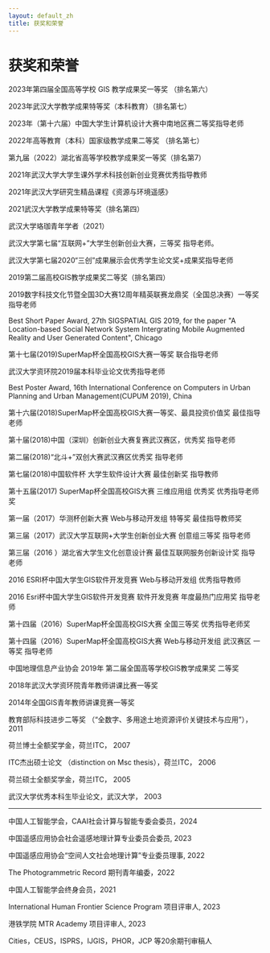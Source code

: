 ```yaml
---
layout: default_zh
title: 获奖和荣誉
---
```

# 获奖和荣誉

2023年第四届全国高等学校 GIS 教学成果奖一等奖 （排名第六） 

2023年武汉大学教学成果特等奖（本科教育）（排名第七） 

2023年（第十六届）中国大学生计算机设计大赛中南地区赛二等奖指导老师  

2022年高等教育（本科）国家级教学成果二等奖 （排名第七） 

第九届（2022）湖北省高等学校教学成果奖一等奖（排名第7）

2021年武汉大学大学生课外学术科技创新创业竞赛优秀指导教师  

2021年武汉大学研究生精品课程《资源与环境遥感》

2021武汉大学教学成果特等奖（排名第四）

武汉大学珞珈青年学者（2021）

武汉大学第七届“互联网+”大学生创新创业大赛，三等奖 指导老师。

武汉大学第七届2020“三创”成果展示会优秀学生论文奖+成果奖指导老师

2019第二届高校GIS教学成果奖二等奖（排名第四）

2019数字科技文化节暨全国3D大赛12周年精英联赛龙鼎奖（全国总决赛）一等奖 指导老师

Best Short Paper Award, 27th SIGSPATIAL GIS 2019, for the paper "A Location-based Social Network System Intergrating Mobile Augmented Reality and User Generated Content", Chicago

第十七届(2019)SuperMap杯全国高校GIS大赛一等奖  联合指导老师

武汉大学资环院2019届本科毕业论文优秀指导老师

Best Poster Award, 16th International Conference on Computers in Urban Planning and Urban Management(CUPUM 2019), China

第十六届(2018)SuperMap杯全国高校GIS大赛一等奖、最具投资价值奖 最佳指导老师

第十届(2018)中国（深圳）创新创业大赛复赛武汉赛区，优秀奖 指导老师

第二届(2018)“北斗+”双创大赛武汉赛区优秀奖 指导老师

第七届(2018)中国软件杯 大学生软件设计大赛 最佳创新奖 指导教师

第十五届(2017) SuperMap杯全国高校GIS大赛 三维应用组 优秀奖 优秀指导老师奖

第一届（2017）华测杯创新大赛 Web与移动开发组 特等奖 最佳指导教师奖

第三届（2017）武汉大学互联网+大学生创新创业大赛 创意组三等奖 指导老师

第三届（2016 ）湖北省大学生文化创意设计赛 最佳互联网服务创新设计奖 指导老师

2016 ESRI杯中国大学生GIS软件开发竞赛 Web与移动开发组 优秀指导教师

2016 Esri杯中国大学生GIS软件开发竞赛 软件开发竞赛 年度最热门应用奖 指导老师

第十四届（2016）SuperMap杯全国高校GIS大赛 全国三等奖 优秀指导老师奖

第十四届（2016）SuperMap杯全国高校GIS大赛 Web与移动开发组 武汉赛区 一等奖 指导老师

中国地理信息产业协会 2019年 第二届全国高等学校GIS教学成果奖 二等奖

2018年武汉大学资环院青年教师讲课比赛一等奖

2014年全国GIS青年教师讲课竞赛一等奖

教育部际科技进步二等奖 （“全数字、多用途土地资源评价关键技术与应用”），2011

荷兰博士全额奖学金，荷兰ITC， 2007

ITC杰出硕士论文 （distinction on Msc thesis），荷兰ITC， 2006

荷兰硕士全额奖学金，荷兰ITC， 2005

武汉大学优秀本科生毕业论文，武汉大学， 2003

- - - -
中国人工智能学会，CAAI社会计算与智能专委会委员，2024

中国遥感应用协会社会遥感地理计算专业委员会委员, 2023  

中国遥感应用协会“空间人文社会地理计算”专业委员理事, 2022  

The Photogrammetric Record 期刊青年编委，2022 

中国人工智能学会终身会员，2021  

International Human Frontier Science Program 项目评审人, 2023

港铁学院 MTR Academy 项目评审人, 2023

Cities，CEUS，ISPRS，IJGIS，PHOR，JCP 等20余期刊审稿人